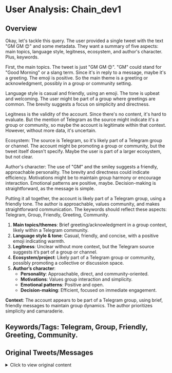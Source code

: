 # User Analysis: Chain_dev1

## Overview

<think>
Okay, let's tackle this query. The user provided a single tweet with the text "GM GM 😊" and some metadata. They want a summary of five aspects: main topics, language style, legitness, ecosystem, and author's character. Plus, keywords.

First, the main topics. The tweet is just "GM GM 😊". "GM" could stand for "Good Morning" or a slang term. Since it's in reply to a message, maybe it's a greeting. The emoji is positive. So the main theme is a greeting or acknowledgment, possibly in a group or community setting.

Language style is casual and friendly, using an emoji. The tone is upbeat and welcoming. The user might be part of a group where greetings are common. The brevity suggests a focus on simplicity and directness.

Legitness is the validity of the account. Since there's no content, it's hard to evaluate. But the mention of Telegram as the source might indicate it's a group or community, so maybe the account is legitimate within that context. However, without more data, it's uncertain.

Ecosystem: The source is Telegram, so it's likely part of a Telegram group or channel. The account might be promoting a group or community, but the tweet itself doesn't specify. Maybe the user is part of a larger ecosystem, but not clear.

Author's character: The use of "GM" and the smiley suggests a friendly, approachable personality. The brevity and directness could indicate efficiency. Motivations might be to maintain group harmony or encourage interaction. Emotional patterns are positive, maybe. Decision-making is straightforward, as the message is simple.

Putting it all together, the account is likely part of a Telegram group, using a friendly tone. The author is approachable, values community, and makes straightforward communication. The keywords should reflect these aspects: Telegram, Group, Friendly, Greeting, Community.
</think>

1. **Main topics/themes**: Brief greeting/acknowledgment in a group context, likely within a Telegram community.  
2. **Language style & tone**: Casual, friendly, and concise, with a positive emoji indicating warmth.  
3. **Legitness**: Unclear without more context, but the Telegram source suggests it’s part of a group or channel.  
4. **Ecosystem/project**: Likely part of a Telegram group or community, possibly promoting a collective or discussion space.  
5. **Author’s character**:  
   - **Personality**: Approachable, direct, and community-oriented.  
   - **Motivations**: Values group interaction and simplicity.  
   - **Emotional patterns**: Positive and open.  
   - **Decision-making**: Efficient, focused on immediate engagement.  

**Context**: The account appears to be part of a Telegram group, using brief, friendly messages to maintain group dynamics. The author prioritizes simplicity and camaraderie.  

**Keywords/Tags**: Telegram, Group, Friendly, Greeting, Community.
---
## Original Tweets/Messages

<details>
<summary>Click to view original content</summary>

| Type | Content |
|------|---------|
| messages | GM GM 😊 |

</details>
